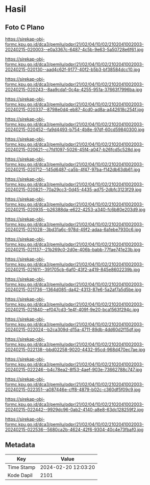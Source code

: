 # Hasil

## Foto C Plano

https://sirekap-obj-formc.kpu.go.id/dca3/pemilu/pdpr/21/02/04/10/02/2102041002003-20240215-020003--e0a3367c-6487-4c5b-9e63-5a50728e6f61.jpg

https://sirekap-obj-formc.kpu.go.id/dca3/pemilu/pdpr/21/02/04/10/02/2102041002003-20240215-020130--aad4c62f-9177-40f2-b5b3-bf38584dcc10.jpg

https://sirekap-obj-formc.kpu.go.id/dca3/pemilu/pdpr/21/02/04/10/02/2102041002003-20240215-020243--8aa9cda1-0c4a-4255-951a-37663f7996ba.jpg

https://sirekap-obj-formc.kpu.go.id/dca3/pemilu/pdpr/21/02/04/10/02/2102041002003-20240215-020337--8798e0d4-eb87-4cd0-ad8a-a442618c254f.jpg

https://sirekap-obj-formc.kpu.go.id/dca3/pemilu/pdpr/21/02/04/10/02/2102041002003-20240215-020452--fa9d4493-b754-4b8e-97df-60cd59840300.jpg

https://sirekap-obj-formc.kpu.go.id/dca3/pemilu/pdpr/21/02/04/10/02/2102041002003-20240215-020621--c7fd1097-5026-45f4-a047-b26fcd5c528d.jpg

https://sirekap-obj-formc.kpu.go.id/dca3/pemilu/pdpr/21/02/04/10/02/2102041002003-20240215-020712--145d6487-ca5b-4f47-97ba-f142db63db61.jpg

https://sirekap-obj-formc.kpu.go.id/dca3/pemilu/pdpr/21/02/04/10/02/2102041002003-20240215-020821--70a29cc3-0d45-4435-ad75-2dbfc3123f29.jpg

https://sirekap-obj-formc.kpu.go.id/dca3/pemilu/pdpr/21/02/04/10/02/2102041002003-20240215-020935--b26388da-e622-4253-a340-fc6b80e203d9.jpg

https://sirekap-obj-formc.kpu.go.id/dca3/pemilu/pdpr/21/02/04/10/02/2102041002003-20240215-021028--3bd31a6c-978d-49f2-adaa-6a1ebe7930c6.jpg

https://sirekap-obj-formc.kpu.go.id/dca3/pemilu/pdpr/21/02/04/10/02/2102041002003-20240215-021137--21b269c0-2d0e-406b-babb-77fae741e23b.jpg

https://sirekap-obj-formc.kpu.go.id/dca3/pemilu/pdpr/21/02/04/10/02/2102041002003-20240215-021611--391705cb-6af0-43f2-a419-845e8602239b.jpg

https://sirekap-obj-formc.kpu.go.id/dca3/pemilu/pdpr/21/02/04/10/02/2102041002003-20240215-021736--1364d085-da42-4313-87e6-5a2af7a5d5be.jpg

https://sirekap-obj-formc.kpu.go.id/dca3/pemilu/pdpr/21/02/04/10/02/2102041002003-20240215-021840--ef047cd3-1e4f-409f-9e20-bca1563f294c.jpg

https://sirekap-obj-formc.kpu.go.id/dca3/pemilu/pdpr/21/02/04/10/02/2102041002003-20240215-022024--b2ca309d-d15a-4711-89db-4dd60d2f15df.jpg

https://sirekap-obj-formc.kpu.go.id/dca3/pemilu/pdpr/21/02/04/10/02/2102041002003-20240215-022138--bbd02258-9020-4432-95cd-968d470ec7ae.jpg

https://sirekap-obj-formc.kpu.go.id/dca3/pemilu/pdpr/21/02/04/10/02/2102041002003-20240215-022246--b4c78ea2-8f53-4aef-903e-73662788c747.jpg

https://sirekap-obj-formc.kpu.go.id/dca3/pemilu/pdpr/21/02/04/10/02/2102041002003-20240215-022351--a087446e-cff8-4879-b02c-c360df5f09c9.jpg

https://sirekap-obj-formc.kpu.go.id/dca3/pemilu/pdpr/21/02/04/10/02/2102041002003-20240215-022442--9929dc96-0ab2-4140-a8e8-63dc128259f2.jpg

https://sirekap-obj-formc.kpu.go.id/dca3/pemilu/pdpr/21/02/04/10/02/2102041002003-20240215-022536--5680ca2b-4624-42f6-9304-40c4e73fbaf0.jpg


## Metadata

| Key        | Value               |
| ---------- | ------------------- |
| Time Stamp | 2024-02-20 12:03:20 |
| Kode Dapil | 2101                |



